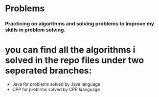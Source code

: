 # Problems

### Practicing on algorithms and solving problems to improve my skills in problem solving.

# you can find all the algorithms i solved in the repo files under two seperated branches:

* Java for problems solved by Java language
* CPP for problrms solved by CPP laanguage
